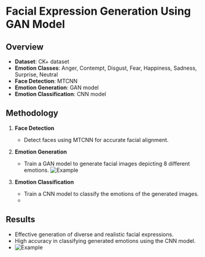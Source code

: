 # Facial Expression Generation Using GAN Model

## Overview
- **Dataset**: CK+ dataset
- **Emotion Classes**: Anger, Contempt, Disgust, Fear, Happiness, Sadness, Surprise, Neutral
- **Face Detection**: MTCNN
- **Emotion Generation**: GAN model
- **Emotion Classification**: CNN model

## Methodology
1. **Face Detection**
   - Detect faces using MTCNN for accurate facial alignment.   
   
2. **Emotion Generation**
   - Train a GAN model to generate facial images depicting 8 different emotions.
![Example](https://i.ibb.co/p1pB1HR/fw.png)    
3. **Emotion Classification**
   - Train a CNN model to classify the emotions of the generated images.
   - 
## Results
- Effective generation of diverse and realistic facial expressions.
- High accuracy in classifying generated emotions using the CNN model.
- ![Example](https://i.ibb.co/rF9frYg/fk.png)
